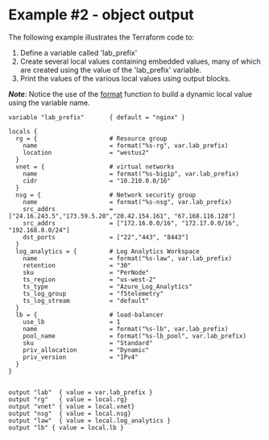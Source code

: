 # Example #2 - object output
The following example illustrates the Terraform code to:
1. Define a variable called 'lab_prefix'
2. Create several local values containing embedded values, many of which are created using the value of the 'lab_prefix' variable.
3. Print the values of the various local values using output blocks.

***Note***: Notice the use of the [format](https://www.terraform.io/language/functions/format) function to build a dynamic local value using the variable name.

    variable "lab_prefix"       { default = "nginx" }
    
    locals {
      rg = {                    # Resource group
        name                    = format("%s-rg", var.lab_prefix)
        location                = "westus2"
      }
      vnet = {                  # virtual networks
        name                    = format("%s-bigip", var.lab_prefix)
        cidr                    = "10.210.0.0/16"
      }
      nsg = {                   # Network security group
        name                    = format("%s-nsg", var.lab_prefix)
        src_addrs               = ["24.16.243.5","173.59.5.20","20.42.154.161", "67.168.116.128"]
        src_addrs               = ["172.16.0.0/16", "172.17.0.0/16", "192.168.0.0/24"]
        dst_ports               = ["22","443", "8443"]
      }
      log_analytics = {         # Log Analytics Workspace
        name                    = format("%s-law", var.lab_prefix)
        retention               = "30"
        sku                     = "PerNode"
        ts_region               = "us-west-2"
        ts_type                 = "Azure_Log_Analytics"
        ts_log_group            = "f5telemetry"
        ts_log_stream           = "default"
      }
      lb = {                    # load-balancer
        use_lb                  = 1
        name                    = format("%s-lb", var.lab_prefix)
        pool_name               = format("%s-lb_pool", var.lab_prefix)
        sku                     = "Standard"
        priv_allocation         = "Dynamic"
        priv_version            = "IPv4"
      }
    }


    output "lab"  { value = var.lab_prefix }
    output "rg"   { value = local.rg}
    output "vnet" { value = local.vnet}
    output "nsg"  { value = local.nsg}
    output "law"  { value = local.log_analytics }
    output "lb" { value = local.lb }

